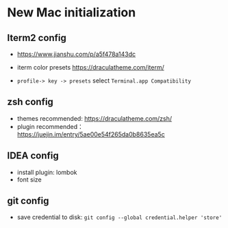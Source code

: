 # New Mac initialization
## Iterm2 config
* https://www.jianshu.com/p/a5f478a143dc

* iterm color presets https://draculatheme.com/iterm/
* `profile-> key -> presets` select `Terminal.app Compatibility`

## zsh config
* themes recommended: https://draculatheme.com/zsh/  
* plugin recommended： https://juejin.im/entry/5ae00e54f265da0b8635ea5c

## IDEA config
* install plugin: lombok
* font size

## git config
* save credential to disk: `git config --global credential.helper 'store'`


